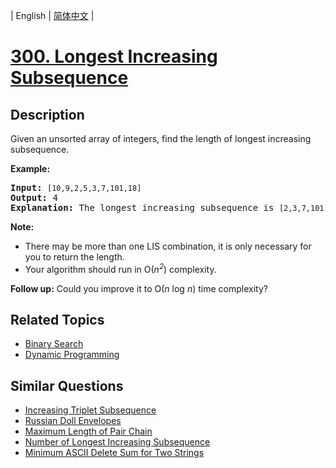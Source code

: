 
| English | [简体中文](README.md) |

# [300. Longest Increasing Subsequence](https://leetcode-cn.com/problems/longest-increasing-subsequence/)

## Description

<p>Given an unsorted array of integers, find the length of longest increasing subsequence.</p>

<p><b>Example:</b></p>

<pre>
<b>Input:</b> <code>[10,9,2,5,3,7,101,18]
</code><b>Output: </b>4 
<strong>Explanation: </strong>The longest increasing subsequence is <code>[2,3,7,101]</code>, therefore the length is <code>4</code>. </pre>

<p><strong>Note: </strong></p>

<ul>
	<li>There may be more than one LIS combination, it is only necessary for you to return the length.</li>
	<li>Your algorithm should run in O(<i>n<sup>2</sup></i>) complexity.</li>
</ul>

<p><b>Follow up:</b> Could you improve it to O(<i>n</i> log <i>n</i>) time complexity?</p>


## Related Topics

- [Binary Search](https://leetcode-cn.com/tag/binary-search)
- [Dynamic Programming](https://leetcode-cn.com/tag/dynamic-programming)

## Similar Questions

- [Increasing Triplet Subsequence](../increasing-triplet-subsequence/README_EN.md)
- [Russian Doll Envelopes](../russian-doll-envelopes/README_EN.md)
- [Maximum Length of Pair Chain](../maximum-length-of-pair-chain/README_EN.md)
- [Number of Longest Increasing Subsequence](../number-of-longest-increasing-subsequence/README_EN.md)
- [Minimum ASCII Delete Sum for Two Strings](../minimum-ascii-delete-sum-for-two-strings/README_EN.md)

